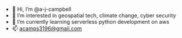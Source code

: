 - 👋 Hi, I’m @a-j-campbell
- 👀 I’m interested in geospatial tech, climate change, cyber security
- 🌱 I’m currently learning serverless python development on aws
- 📫 acamps3196@gmail.com

<!---
a-j-campbell/a-j-campbell is a ✨ special ✨ repository because its `README.md` (this file) appears on your GitHub profile.
You can click the Preview link to take a look at your changes.
--->
